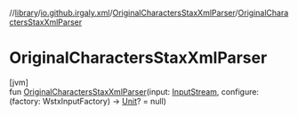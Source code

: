 //[library](../../../index.md)/[io.github.irgaly.xml](../index.md)/[OriginalCharactersStaxXmlParser](index.md)/[OriginalCharactersStaxXmlParser](-original-characters-stax-xml-parser.md)

# OriginalCharactersStaxXmlParser

[jvm]\
fun [OriginalCharactersStaxXmlParser](-original-characters-stax-xml-parser.md)(input: [InputStream](https://docs.oracle.com/javase/8/docs/api/java/io/InputStream.html), configure: (factory: WstxInputFactory) -&gt; [Unit](https://kotlinlang.org/api/latest/jvm/stdlib/kotlin/-unit/index.html)? = null)
